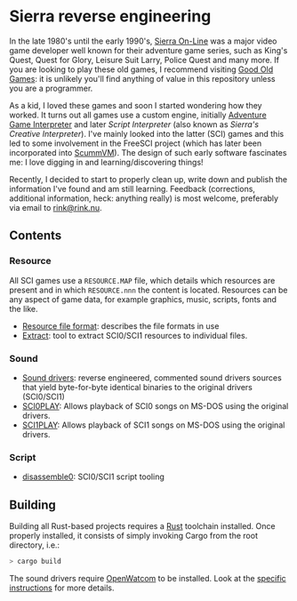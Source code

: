 # Sierra reverse engineering

In the late 1980's until the early 1990's, [Sierra On-Line](https://en.wikipedia.org/wiki/Sierra_Entertainment) was a major video game developer well known for their adventure game series, such as King's Quest, Quest for Glory, Leisure Suit Larry, Police Quest and many more. If you are looking to play these old games, I recommend visiting [Good Old Games](https://www.gog.com): it is unlikely you'll find anything of value in this repository unless you are a programmer.

As a kid, I loved these games and soon I started wondering how they worked. It turns out all games use a custom engine, initially [Adventure Game Interpreter](https://en.wikipedia.org/wiki/Adventure_Game_Interpreter) and later _Script Interpreter_ (also known as _Sierra's Creative Interpreter_). I've mainly looked into the latter (SCI) games and this led to some involvement in the FreeSCI project (which has later been incorporated into [ScummVM](https://www.scummvm.org)). The design of such early software fascinates me: I love digging in and learning/discovering things!

Recently, I decided to start to properly clean up, write down and publish the information I've found and am still learning. Feedback (corrections, additional information, heck: anything really) is most welcome, preferably via email to rink@rink.nu.

## Contents

### Resource

All SCI games use a `RESOURCE.MAP` file, which details which resources are present and in which `RESOURCE.nnn` the content is located. Resources can be any aspect of game data, for example graphics, music, scripts, fonts and the like.

- [Resource file format](doc/resource.md): describes the file formats in use
- [Extract](resource/README.md): tool to extract SCI0/SCI1 resources to individual files.

### Sound

- [Sound drivers](sound/drivers/README.md): reverse engineered, commented sound drivers sources that yield byte-for-byte identical binaries to the original drivers (SCI0/SCI1)
- [SCI0PLAY](sound/sci0play/README.md): Allows playback of SCI0 songs on MS-DOS using the original drivers.
- [SCI1PLAY](sound/sci1play/README.md): Allows playback of SCI1 songs on MS-DOS using the original drivers.

### Script

- [disassemble0](script/tool/README.md): SCI0/SCI1 script tooling

## Building

Building all Rust-based projects requires a [Rust](https://www.rust-lang.org) toolchain installed. Once properly installed, it consists of simply invoking Cargo from the root directory, i.e.:

```sh
> cargo build
```

The sound drivers require [OpenWatcom](https://github.com/open-watcom/open-watcom-v2) to be installed. Look at the [specific instructions](sound/drivers/README.md) for more details.

